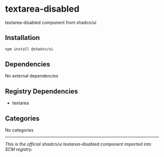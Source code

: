 # textarea-disabled

textarea-disabled component from shadcn/ui

## Installation

```bash
npm install @shadcn/ui
```

## Dependencies

No external dependencies

## Registry Dependencies

- textarea

## Categories

No categories

---

*This is the official shadcn/ui textarea-disabled component imported into SCM registry.*
